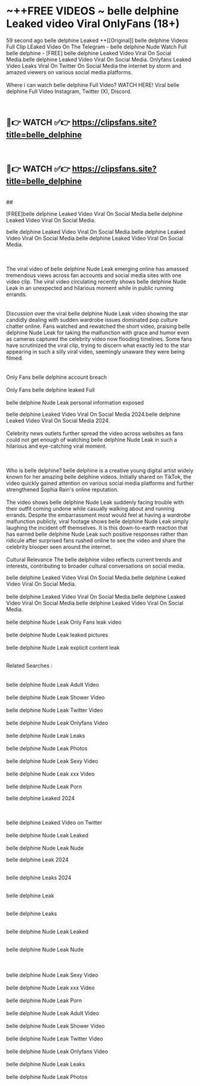 # ~++FREE VIDEOS ~ belle delphine Leaked video Viral OnlyFans (18+)<br>


59 second ago belle delphine Leaked ++[[Original]] belle delphine Videos Full Clip LEaked Video On The Telegram  - belle delphine Nude  Watch Full belle delphine - [FREE] belle delphine Leaked Video Viral On Social Media.belle delphine Leaked Video Viral On Social Media.   Onlyfans Leaked Video Leaks Viral On Twitter On Social Media the internet by storm and amazed viewers on various social media platforms. <br><br>
Where i can watch belle delphine Full Video? WATCH HERE! Viral belle delphine Full Video Instagram, Twitter (X), Discord. <br>


 <br>

##  🔴👉 WATCH ✅👉  <a href="https://clipsfans.site?title=belle_delphine&ref=git">https://clipsfans.site?title=belle_delphine</a> <br>
  <br>

##  🔴👉 WATCH ✅👉  <a href="https://clipsfans.site?title=belle_delphine&ref=git">https://clipsfans.site?title=belle_delphine</a> <br>
  <br>
  ##



[FREE]belle delphine Leaked Video Viral On Social Media.belle delphine Leaked Video Viral On Social Media. <br>

belle delphine Leaked Video Viral On Social Media.belle delphine Leaked Video Viral On Social Media.belle delphine Leaked Video Viral On Social Media. <br>


  <br>

  <br>
The viral video of belle delphine Nude Leak emerging online has amassed tremendous views across fan accounts and social media sites with one video clip. The viral video circulating recently shows belle delphine Nude Leak in an unexpected and hilarious moment while in public running errands.<br>
<br>


<br>
Discussion over the viral belle delphine Nude Leak video showing the star candidly dealing with sudden wardrobe issues dominated pop culture chatter online. Fans watched and rewatched the short video, praising belle delphine Nude Leak for taking the malfunction with grace and humor even as cameras captured the celebrity video now flooding timelines. Some fans have scrutinized the viral clip, trying to discern what exactly led to the star appearing in such a silly viral video, seemingly unaware they were being filmed.<br>
<br>
<br> 
Only Fans belle delphine account breach<br>
<br>
Only Fans belle delphine leaked Full <br>
<br>
belle delphine Nude Leak personal information exposed<br>

belle delphine Leaked Video Viral On Social Media 2024.belle delphine Leaked Video Viral On Social Media 2024. <br>
<br>
Celebrity news outlets further spread the video across websites as fans could not get enough of watching belle delphine Nude Leak in such a hilarious and eye-catching viral moment.<br>
<br>

<br>
Who is belle delphine? belle delphine is a creative young digital artist widely known for her amazing belle delphine videos. Initially shared on TikTok, the video quickly gained attention on various social media platforms and further strengthened Sophia Rain's online reputation.<br>
<br>
The video shows belle delphine Nude Leak suddenly facing trouble with their outfit coming undone while casually walking about and running errands. Despite the embarrassment most would feel at having a wardrobe malfunction publicly, viral footage shows belle delphine Nude Leak simply laughing the incident off themselves. It is this down-to-earth reaction that has earned belle delphine Nude Leak such positive responses rather than ridicule after surprised fans rushed online to see the video and share the celebrity blooper seen around the internet.<br>
<br>
Cultural Relevance The belle delphine video reflects current trends and interests, contributing to broader cultural conversations on social media.<br>

belle delphine Leaked Video Viral On Social Media.belle delphine Leaked Video Viral On Social Media.<br>
<br>
belle delphine Leaked Video Viral On Social Media.belle delphine Leaked Video Viral On Social Media.belle delphine Leaked Video Viral On Social Media.<br>
<br>
belle delphine Nude Leak Only Fans leak video<br>
<br>
belle delphine Nude Leak leaked pictures<br>
<br>
belle delphine Nude Leak explicit content leak<br>


<br>
Related Searches :<br>
<br>

<br>
belle delphine Nude Leak Adult Video<br>
<br>
belle delphine Nude Leak Shower Video<br>
<br>
belle delphine Nude Leak Twitter Video<br>
<br>
belle delphine Nude Leak Onlyfans Video<br>
<br>
belle delphine Nude Leak Leaks<br>
<br>
belle delphine Nude Leak Photos<br>

<br>
belle delphine Nude Leak Sexy Video<br>
<br>
belle delphine Nude Leak xxx Video<br>
<br>
belle delphine Nude Leak Porn<br>

belle delphine  Leaked 2024 <br> <br>
<br>

belle delphine Leaked Video on Twitter <br>
<br>
belle delphine Nude Leak Leaked<br>
<br>
belle delphine Nude Leak Nude<br>


belle delphine  Leak 2024 <br> <br>



belle delphine  Leaks 2024 <br> <br>



 
belle delphine  Leak<br> <br>



belle delphine  Leaks<br> <br>


belle delphine Nude Leak Leaked<br> <br>

belle delphine Nude Leak Nude<br> <br>
<br> <br>
belle delphine Nude Leak Sexy Video
<br> <br>
belle delphine Nude Leak xxx Video
<br> <br>
belle delphine Nude Leak Porn
<br> <br>
belle delphine Nude Leak Adult Video
<br> <br>
belle delphine Nude Leak Shower Video
<br> <br>
belle delphine Nude Leak Twitter Video
<br> <br>
belle delphine Nude Leak Onlyfans Video
<br> <br>
belle delphine Nude Leak Leaks
<br> <br>
belle delphine Nude Leak Photos






</p>




 



</p>










